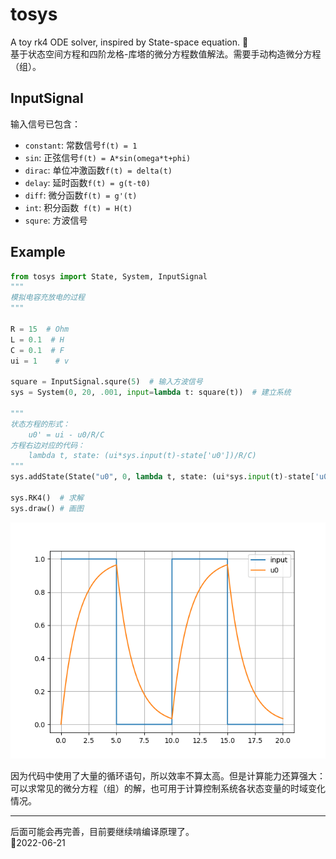 # tosys
A toy rk4 ODE solver, inspired by State-space equation. 🍭  
基于状态空间方程和四阶龙格-库塔的微分方程数值解法。需要手动构造微分方程（组）。  

## InputSignal  
输入信号已包含：  
- `constant`: 常数信号`f(t) = 1`
- `sin`: 正弦信号`f(t) = A*sin(omega*t+phi)`
- `dirac`: 单位冲激函数`f(t) = delta(t)`
- `delay`: 延时函数`f(t) = g(t-t0)`
- `diff`:  微分函数`f(t) = g'(t)`
- `int`: 积分函数` f(t) = H(t)`
- `squre`: 方波信号


## Example  

```Python
from tosys import State, System, InputSignal
"""
模拟电容充放电的过程    
"""

R = 15  # Ohm
L = 0.1  # H
C = 0.1  # F
ui = 1    # v

square = InputSignal.squre(5)  # 输入方波信号
sys = System(0, 20, .001, input=lambda t: square(t))  # 建立系统

"""
状态方程的形式：
    u0' = ui - u0/R/C  
方程右边对应的代码：
    lambda t, state: (ui*sys.input(t)-state['u0'])/R/C)
"""
sys.addState(State("u0", 0, lambda t, state: (ui*sys.input(t)-state['u0'])/R/C))

sys.RK4()  # 求解
sys.draw() # 画图
```  

![](img/exp_01.png)  


因为代码中使用了大量的循环语句，所以效率不算太高。但是计算能力还算强大：可以求常见的微分方程（组）的解，也可用于计算控制系统各状态变量的时域变化情况。  

-----  
后面可能会再完善，目前要继续啃编译原理了。   
📅2022-06-21
